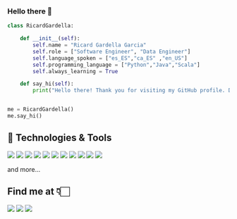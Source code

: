 ### Hello there 👋

```python
class RicardGardella:

    def __init__(self):
        self.name = "Ricard Gardella Garcia"
        self.role = ["Software Engineer", "Data Engineer"]
        self.language_spoken = ["es_ES","ca_ES" ,"en_US"]
        self.programming_language = ["Python","Java","Scala"]
        self.always_learning = True

    def say_hi(self):
        print("Hello there! Thank you for visiting my GitHub profile. Don't hesitate to contact me :)")


me = RicardGardella()
me.say_hi()
```

## 🔧 Technologies & Tools

![](https://img.shields.io/badge/OS-macOS-blue)
![](https://img.shields.io/badge/Editor-VS__Code-blue)
![](https://img.shields.io/badge/Shell-Bash-blue)
![](https://img.shields.io/badge/Shell-ZSH-blue)
![](https://img.shields.io/badge/BBDD-SQL-blue)
![](https://img.shields.io/badge/BBDD-NoSQL-blue)
![](https://img.shields.io/badge/Cloud-GCP-blue)
![](https://img.shields.io/badge/Cloud-Azure-blue)
![](https://img.shields.io/badge/Cloud-AWS-blue)
![](https://img.shields.io/badge/Tools-Kubernetes-blue)
![](https://img.shields.io/badge/Tools-Terraform-blue)

and more...

## Find me at 👇🏻 
[![](https://img.shields.io/badge/Twitter-RicardGardella-blue?style=for-the-badge&logo=Twitter)](https://twitter.com/RicardGardella)
[![](https://img.shields.io/badge/LinkedIn-RicardGardella-informational?style=for-the-badge&logo=LinkedIn)](https://www.linkedin.com/in/ricard-gardella-garcia/)
[![](https://img.shields.io/badge/Email-ricardgardellagarcia@gmail.com-green?style=for-the-badge&logo=Gmail)](mailto:ricardgardellagarcia@gmail.com)

